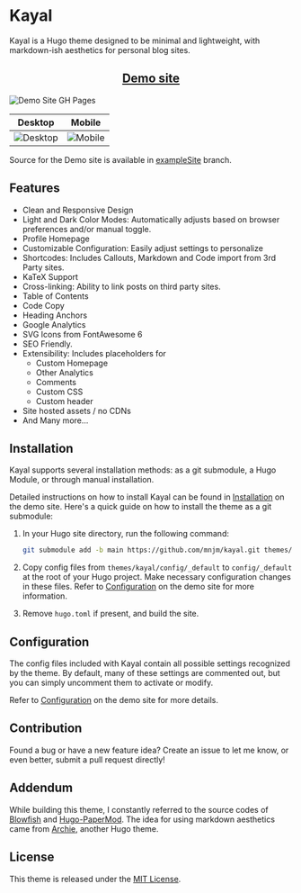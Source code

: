 # Kayal

Kayal is a Hugo theme designed to be minimal and lightweight, with markdown-ish aesthetics for personal blog sites.

<h2 align="center"><a href="https://mnjm.github.io/kayal/">Demo site</a></h2>

![Demo Site GH Pages](https://github.com/mnjm/kayal/actions/workflows/main.yaml/badge.svg)

| Desktop | Mobile |
| ---- | ---- |
|![Desktop](https://github.com/mnjm/kayal/blob/main/images/tn.png?raw=true)|![Mobile](https://github.com/mnjm/kayal/blob/main/images/mobile.png?raw=true)|

Source for the Demo site is available in [exampleSite](https://github.com/mnjm/kayal/tree/exampleSite) branch.

## Features
- Clean and Responsive Design
- Light and Dark Color Modes: Automatically adjusts based on browser preferences and/or manual toggle.
- Profile Homepage
- Customizable Configuration: Easily adjust settings to personalize
- Shortcodes: Includes Callouts, Markdown and Code import from 3rd Party sites.
- KaTeX Support
- Cross-linking: Ability to link posts on third party sites.
- Table of Contents
- Code Copy
- Heading Anchors
- Google Analytics
- SVG Icons from FontAwesome 6
- SEO Friendly.
- Extensibility: Includes placeholders for
    - Custom Homepage
    - Other Analytics
    - Comments
    - Custom CSS
    - Custom header
- Site hosted assets / no CDNs
- And Many more...

## Installation
Kayal supports several installation methods: as a git submodule, a Hugo Module, or through manual installation.

Detailed instructions on how to install Kayal can be found in [Installation](https://mnjm.github.io/kayal/docs/getting-started/) on the demo site. Here's a quick guide on how to install the theme as a git submodule:

1. In your Hugo site directory, run the following command:

    ```bash
    git submodule add -b main https://github.com/mnjm/kayal.git themes/kayal --depth 1
    ```

2. Copy config files from `themes/kayal/config/_default` to `config/_default` at the root of your Hugo project. Make necessary configuration changes in these files. Refer to [Configuration](https://mnjm.github.io/kayal/docs/configuration/) on the demo site for more information.
3. Remove `hugo.toml` if present, and build the site.

## Configuration

The config files included with Kayal contain all possible settings recognized by the theme. By default, many of these settings are commented out, but you can simply uncomment them to activate or modify.

Refer to [Configuration](https://mnjm.github.io/kayal/docs/configuration/) on the demo site for more details.

## Contribution
Found a bug or have a new feature idea? Create an issue to let me know, or even better, submit a pull request directly!

## Addendum
While building this theme, I constantly referred to the source codes of [Blowfish](https://github.com/nunocoracao/blowfish) and [Hugo-PaperMod](https://github.com/adityatelange/hugo-PaperMod). The idea for using markdown aesthetics came from [Archie](https://github.com/mnjm/archie), another Hugo theme.

## License
This theme is released under the [MIT License](./LICENSE).
